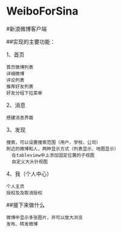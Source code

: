 # WeiboForSina
#新浪微博客户端

##实现的主要功能：

1、首页

    首页微博列表
    详细微博
    评论列表
    推荐好友列表
    好友分组下拉菜单


2、消息

    搭建消息界面


3、发现

    搜索，可以设置搜索范围（用户、学校、公司）
    附近的微博和人，两种显示方式（列表显示、地图显示）
      在tableview中上添加固定位置的子视图
      自定义大头针视图


4、我（个人中心）

    个人主页
    授权及及取消授权
    
##接下来做什么

    微博中显示多张图片，并可以放大浏览
    发布、转发微博

